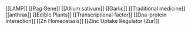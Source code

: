 [[LAMP]]
[[Pag Gene]]
[[Allium sativum]]
[[Garlic]]
[[Traditional medicine]]
[[anthrax]]
[[Edible Plants]]
[[Transcriptional factor]]
[[Dna-protein Interaction]]
[[Zn Homeostasis]]
[[Zinc Uptake Regulator (Zur)]]
